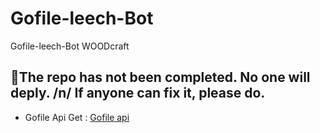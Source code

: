 # Gofile-leech-Bot
Gofile-leech-Bot WOODcraft 

## 🫢The repo has not been completed. No one will deply. /n/ If anyone can fix it, please do.



- Gofile Api Get : [Gofile api](https://gofile.io/api)
